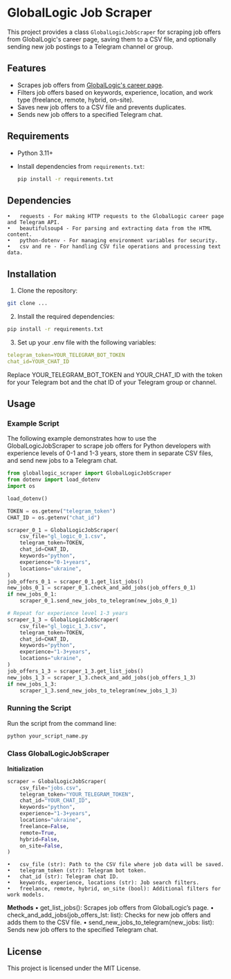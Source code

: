 # GlobalLogic Job Scraper

This project provides a class `GlobalLogicJobScraper` for scraping job offers from GlobalLogic's career page, saving them to a CSV file, and optionally sending new job postings to a Telegram channel or group.

## Features
- Scrapes job offers from [GlobalLogic's career page](https://www.globallogic.com/career-search-page/).
- Filters job offers based on keywords, experience, location, and work type (freelance, remote, hybrid, on-site).
- Saves new job offers to a CSV file and prevents duplicates.
- Sends new job offers to a specified Telegram chat.

## Requirements

- Python 3.11+
- Install dependencies from `requirements.txt`:

  ```bash
  pip install -r requirements.txt
  ```

## Dependencies
	•	requests - For making HTTP requests to the GlobalLogic career page and Telegram API.
	•	beautifulsoup4 - For parsing and extracting data from the HTML content.
	•	python-dotenv - For managing environment variables for security.
	•	csv and re - For handling CSV file operations and processing text data.

## Installation
1.	Clone the repository:

```bash
git clone ...
```
    
2.	Install the required dependencies:

```bash
pip install -r requirements.txt
```

3.	Set up your .env file with the following variables:

```yml
telegram_token=YOUR_TELEGRAM_BOT_TOKEN
chat_id=YOUR_CHAT_ID
```

Replace YOUR_TELEGRAM_BOT_TOKEN and YOUR_CHAT_ID with the token for your Telegram bot 
and the chat ID of your Telegram group or channel.

## Usage

### Example Script

The following example demonstrates how to use the GlobalLogicJobScraper to scrape job offers for Python developers with experience levels of 0-1 and 1-3 years, store them in separate CSV files, and send new jobs to a Telegram chat.

```python
from globallogic_scraper import GlobalLogicJobScraper
from dotenv import load_dotenv
import os

load_dotenv()

TOKEN = os.getenv("telegram_token")
CHAT_ID = os.getenv("chat_id")

scraper_0_1 = GlobalLogicJobScraper(
    csv_file="gl_logic_0_1.csv",
    telegram_token=TOKEN,
    chat_id=CHAT_ID,
    keywords="python",
    experience="0-1+years",
    locations="ukraine",
)
job_offers_0_1 = scraper_0_1.get_list_jobs()
new_jobs_0_1 = scraper_0_1.check_and_add_jobs(job_offers_0_1)
if new_jobs_0_1:
    scraper_0_1.send_new_jobs_to_telegram(new_jobs_0_1)

# Repeat for experience level 1-3 years
scraper_1_3 = GlobalLogicJobScraper(
    csv_file="gl_logic_1_3.csv",
    telegram_token=TOKEN,
    chat_id=CHAT_ID,
    keywords="python",
    experience="1-3+years",
    locations="ukraine",
)
job_offers_1_3 = scraper_1_3.get_list_jobs()
new_jobs_1_3 = scraper_1_3.check_and_add_jobs(job_offers_1_3)
if new_jobs_1_3:
    scraper_1_3.send_new_jobs_to_telegram(new_jobs_1_3)
```

### Running the Script
Run the script from the command line:
```bash
python your_script_name.py
```

### Class GlobalLogicJobScraper
**Initialization**
```python
scraper = GlobalLogicJobScraper(
    csv_file="jobs.csv",
    telegram_token="YOUR_TELEGRAM_TOKEN",
    chat_id="YOUR_CHAT_ID",
    keywords="python",
    experience="1-3+years",
    locations="ukraine",
    freelance=False,
    remote=True,
    hybrid=False,
    on_site=False,
)
```

	•	csv_file (str): Path to the CSV file where job data will be saved.
	•	telegram_token (str): Telegram bot token.
	•	chat_id (str): Telegram chat ID.
	•	keywords, experience, locations (str): Job search filters.
	•	freelance, remote, hybrid, on_site (bool): Additional filters for work models.

**Methods**
	•	get_list_jobs(): Scrapes job offers from GlobalLogic’s page.
	•	check_and_add_jobs(job_offers_lst: list): Checks for new job offers and adds them to the CSV file.
	•	send_new_jobs_to_telegram(new_jobs: list): Sends new job offers to the specified Telegram chat.

## License
This project is licensed under the MIT License.